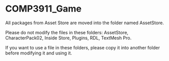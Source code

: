 # COMP3911_Game
All packages from Asset Store are moved into the folder named AssetStore.

Please do not modify the files in these folders: AssetStore, CharacterPack02, Inside Store, Plugins, RDL, TextMesh Pro.

If you want to use a file in these folders, please copy it into another folder before modifying it and using it.
